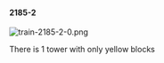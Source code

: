 #### 2185-2
![train-2185-2-0.png](https://github.com/lil-lab/nlvr/raw/master/nlvr/train/images/60/train-2185-2-0.png "train-2185-2-0.png")

There is 1 tower with only yellow blocks